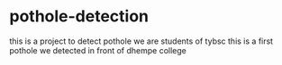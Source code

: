 # pothole-detection
this is a project to detect pothole we are students of tybsc
this is a first pothole we detected in front of dhempe college
